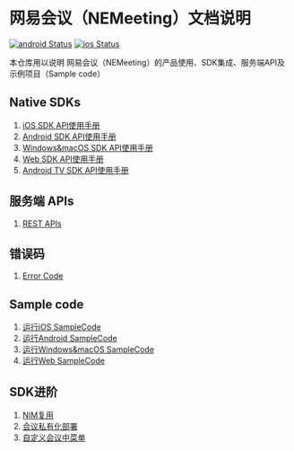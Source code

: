 # 网易会议（NEMeeting）文档说明
[![android Status](https://github.com/netease-im/NEMeeting/workflows/android/badge.svg)](https://github.com/netease-im/NEMeeting/actions) [![ios Status](https://github.com/netease-im/NEMeeting/workflows/ios/badge.svg)](https://github.com/netease-im/NEMeeting/actions)

本仓库用以说明 网易会议（NEMeeting）的产品使用、SDK集成、服务端API及示例项目（Sample code）

## Native SDKs
1. [iOS SDK API使用手册](开发文档/SDK集成/iOS/user_guide.md)
2. [Android SDK API使用手册](开发文档/SDK集成/Android/user_guide.md)
3. [Windows&macOS SDK API使用手册](开发文档/SDK集成/Windows&macOS/user_guide.md)
4. [Web SDK API使用手册](开发文档/SDK集成/Web/user_guide.md)
4. [Android TV SDK API使用手册](开发文档/SDK集成/TV/user_guide.md)

## 服务端 APIs
1. [REST APIs](开发文档/REST%20APIs/user_guide.md)

## 错误码
1. [Error Code](开发文档/错误码/error_code.md)

## Sample code
1. [运行iOS SampleCode](SampleCode/iOS/README.md)
2. [运行Android SampleCode](SampleCode/Android/README.md)
3. [运行Windows&macOS SampleCode](SampleCode/Windows_macOS/README.md)
4. [运行Web SampleCode](SampleCode/Web/README.md)

## SDK进阶

1. [NIM复用](开发文档/SDK进阶/NIM复用.md)
2. [会议私有化部署](开发文档/SDK进阶/会议私有化部署.md)
3. [自定义会议中菜单](开发文档/SDK进阶/自定义菜单.md)
